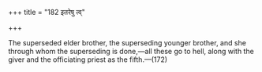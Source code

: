 +++
title = "182 इतरेषु त्व्"

+++

The superseded elder brother, the superseding younger brother, and she through whom the superseding is done,—all these go to hell, along with the giver and the officiating priest as the fifth.—(172) 